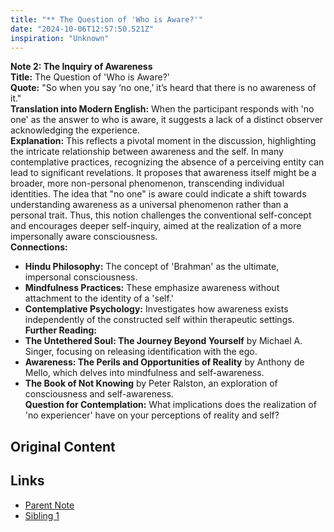 ```yaml
---
title: "** The Question of 'Who is Aware?'"
date: "2024-10-06T12:57:50.521Z"
inspiration: "Unknown"
---
```


**Note 2: The Inquiry of Awareness**  
**Title:** The Question of 'Who is Aware?'  
**Quote:** "So when you say ‘no one,’ it’s heard that there is no awareness of it."  
**Translation into Modern English:** When the participant responds with 'no one' as the answer to who is aware, it suggests a lack of a distinct observer acknowledging the experience.  
**Explanation:** This reflects a pivotal moment in the discussion, highlighting the intricate relationship between awareness and the self. In many contemplative practices, recognizing the absence of a perceiving entity can lead to significant revelations. It proposes that awareness itself might be a broader, more non-personal phenomenon, transcending individual identities. The idea that "no one" is aware could indicate a shift towards understanding awareness as a universal phenomenon rather than a personal trait. Thus, this notion challenges the conventional self-concept and encourages deeper self-inquiry, aimed at the realization of a more impersonally aware consciousness.  
**Connections:**  
- **Hindu Philosophy:** The concept of 'Brahman' as the ultimate, impersonal consciousness.  
- **Mindfulness Practices:** These emphasize awareness without attachment to the identity of a 'self.'  
- **Contemplative Psychology:** Investigates how awareness exists independently of the constructed self within therapeutic settings.  
**Further Reading:**  
- **The Untethered Soul: The Journey Beyond Yourself** by Michael A. Singer, focusing on releasing identification with the ego.  
- **Awareness: The Perils and Opportunities of Reality** by Anthony de Mello, which delves into mindfulness and self-awareness.  
- **The Book of Not Knowing** by Peter Ralston, an exploration of consciousness and self-awareness.  
**Question for Contemplation:** What implications does the realization of 'no experiencer' have on your perceptions of reality and self?

## Original Content



## Links

- [Parent Note](/parent-note.md)
- [Sibling 1](/zettel1.md)
